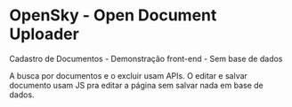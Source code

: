 # OpenSky - Open Document Uploader
Cadastro de Documentos - Demonstração front-end - Sem base de dados

A busca por documentos e o excluir usam APIs. O editar e salvar documento usam JS pra editar a página sem salvar nada em base de dados. 
